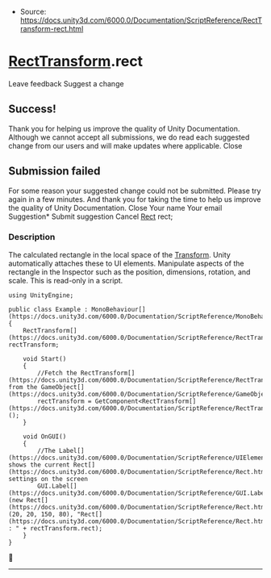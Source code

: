 * Source: https://docs.unity3d.com/6000.0/Documentation/ScriptReference/RectTransform-rect.html

#  [RectTransform](https://docs.unity3d.com/6000.0/Documentation/ScriptReference/RectTransform.html).rect
Leave feedback
Suggest a change
## Success!
Thank you for helping us improve the quality of Unity Documentation. Although we cannot accept all submissions, we do read each suggested change from our users and will make updates where applicable.
Close
## Submission failed
For some reason your suggested change could not be submitted. Please <a>try again</a> in a few minutes. And thank you for taking the time to help us improve the quality of Unity Documentation.
Close
Your name Your email Suggestion* Submit suggestion
Cancel
[Rect](https://docs.unity3d.com/6000.0/Documentation/ScriptReference/Rect.html) rect; 
### Description
The calculated rectangle in the local space of the [Transform](https://docs.unity3d.com/6000.0/Documentation/ScriptReference/Transform.html).
Unity automatically attaches these to UI elements. Manipulate aspects of the rectangle in the Inspector such as the position, dimensions, rotation, and scale. This is read-only in a script.
```
using UnityEngine;  
  
public class Example : MonoBehaviour[](https://docs.unity3d.com/6000.0/Documentation/ScriptReference/MonoBehaviour.html)
{
    RectTransform[](https://docs.unity3d.com/6000.0/Documentation/ScriptReference/RectTransform.html) rectTransform;  
  
    void Start()
    {
        //Fetch the RectTransform[](https://docs.unity3d.com/6000.0/Documentation/ScriptReference/RectTransform.html) from the GameObject[](https://docs.unity3d.com/6000.0/Documentation/ScriptReference/GameObject.html)
        rectTransform = GetComponent<RectTransform[](https://docs.unity3d.com/6000.0/Documentation/ScriptReference/RectTransform.html)>();
    }  
  
    void OnGUI()
    {
        //The Label[](https://docs.unity3d.com/6000.0/Documentation/ScriptReference/UIElements.Label.html) shows the current Rect[](https://docs.unity3d.com/6000.0/Documentation/ScriptReference/Rect.html) settings on the screen
        GUI.Label[](https://docs.unity3d.com/6000.0/Documentation/ScriptReference/GUI.Label.html)(new Rect[](https://docs.unity3d.com/6000.0/Documentation/ScriptReference/Rect.html)(20, 20, 150, 80), "Rect[](https://docs.unity3d.com/6000.0/Documentation/ScriptReference/Rect.html) : " + rectTransform.rect);
    }
}

```

* * *
